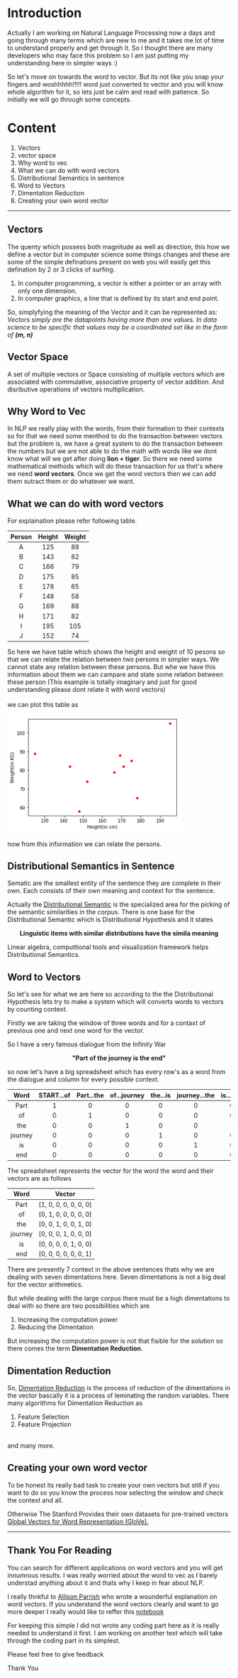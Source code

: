 # Introduction 

Actually I am working on Natural Language Processing now a days and going through many terms which are new to me and it takes me lot of time to understand properly and get through it. So I thought there are many developers who may face this problem so I am just putting my understanding here in simpler ways :) 

So let's move on towards the word to vector. But its not like you snap your fingers and woshhhhh!!!!! word just converted to vector and you will know whole algorithm for it, so lets just be calm and read with patience. 
So initially we will go through some concepts.


# Content
1. Vectors
2. vector space
3. Why word to vec
4. What we can do with word vectors
5. Distributional Semantics in sentence
6. Word to Vectors
5. Dimentation Reduction 
6. Creating your own word vector
---

## Vectors 
The quenty which possess both magnitude as well as direction, this how we define a vector but in computer science some things changes and these are some of the simple definations present on web you will easily get this defination by 2 or 3 clicks of surfing.
1. In computer programming, a vector is either a pointer or an array with only one dimension.
2. In computer graphics, a line that is defined by its start and end point.

So, simplyfying the meaning of the Vector and it can be represented as:
<br>
*Vectors simply are the datapoints having more than one values. In data science to be specific that values may be a coordinated set like in the form of __(m, n)__*

## Vector Space 
A set of multiple vectors or Space consisting of multiple vectors which are associated with commulative, associative property of vector addition. And disributive operations of vectors multiplication. 

## Why Word to Vec

In NLP we really play with the words, from their formation to their contexts so for that we need some menthod to do the transaction between vectors but the problem is, we have a great system to do the transaction between the numbers but we are not able to do the math with words like we dont know what will we get after doing __lion + tiger__. So there we need some mathematical methods which will do these transaction for us thet's where we need __word vectors__. Once we get the word vectors then we can add them sutract them or do whatever we want.

## What we can do with word vectors
For explaination please refer following table.

|Person | Height | Weight|
|:-----:|:------:|:-----:|
|A      |125     |89     |
|B      |143     |82     |
|C      |166     |79     |
|D      |175     |85     |
|E      |178     |65     |
|F      |148     |58     |
|G      |169     |88     |
|H      |171     |82     |
|I      |195     |105    |
|J      |152     |74     |

So here we have  table which shows the height and weight of 10 pesons so that we can relate the relation between two persons in simpler ways. We cannot state any relation between these persons. But whe we have this information about them we can campare and state some relation between these person (This example is totally imaginary and just for good understanding please dont relate it with word vectors)
<br><br>
we can plot this table as 

![Plot](plot.png)

now from this information we can relate the persons.

## Distributional Semantics in Sentence
Sematic are the smallest entity of the sentence they are complete in their own. Each consists of their own meaning and context for the sentence.

Actually the [Distributional Semantic](https://en.wikipedia.org/wiki/Distributional_semantics) is the specialized area for the picking of the semantic similarities in the corpus.
There is one base for the Distributional Semantic which is Distributional Hypothesis and it states

<b><div align = "center">Linguistic items with similar distributions have the simila meaning</div></b>

Linear algebra, computtional tools and visualization framework helps Distributional Semantics.

## Word to Vectors
So let's see for what we are here so according to the the Distributional Hypothesis lets try to make a system which will converts words to vectors by counting context.

Firstly we are taking the window of three words and for a contaxt of previous one and next one word for the vector.

So I have a very famous dialogue from the Infinity War 

<b><div align = "center">"Part of the journey is the end"</div></b>

so now let's have a big spreadsheet which has every row's as a word from the dialogue and column for every possible context.

| Word   | START...of | Part...the | of...journey | the...is | journey...the | is...end | the...END |
|:------:|:----------:|:----------:|:------------:|:--------:|:-------------:|:--------:|:---------:|
|Part    |1           |0           |0             |0         |0              |0         |0          |
|of      |0           |1           |0             |0         |0              |0         |0          |
|the     |0           |0           |1             |0         |0              |1         |0          |
|journey |0           |0           |0             |1         |0              |0         |0          |
|is      |0           |0           |0             |0         |1              |0         |0          |
|end     |0           |0           |0             |0         |0              |0         |1          |

The spreadsheet represents the vector for the word the word and their vectors are as follows

| Word   | Vector               |
|:------:|:--------------------:|
|Part    |[1, 0, 0, 0, 0, 0, 0] |
|of      |[0, 1, 0, 0, 0, 0, 0] |
|the     |[0, 0, 1, 0, 0, 1, 0] |
|journey |[0, 0, 0, 1, 0, 0, 0] |
|is      |[0, 0, 0, 0, 1, 0, 0] |
|end     |[0, 0, 0, 0, 0, 0, 1] |


There are presently 7 context in the above sentences thats why we are dealing with seven dimentations here. Seven dimentations is not a big deal for the vector arithmetics.

But while dealing with the large corpus there must be a high dimentations to deal with so there are two possibilities which are 
1. Increasing the computation power
2. Reducing the Dimentation 

But increasing the computation power is not that fisible for the solution so there comes the term __Dimentation Reduction__.

## Dimentation Reduction
So, [Dimentation Reduction](https://en.wikipedia.org/wiki/Dimensionality_reduction) is the process of reduction of the dimentations in the vector bascally it is a process of leminating the random variables. There many algorithms for Dimentation Reduction as 
1. Feature Selection
2. Feature Projection 
<br>
and many more.

## Creating your own word vector
To be honest its really bad task to create your own vectors but still if you want to do so you know the process now selecting the window and check the context and all.

Otherwise The Stanford Provides their own datasets for pre-trained vectors 
[Global Vectors for Word Representation (GloVe).](https://nlp.stanford.edu/projects/glove/)

----
## Thank You For Reading

You can search for different applications on word vectors and you will get innumrous results.
I was really worried about the word to vec as I barely understad anything about it and thats why I keep in fear about NLP.

I really thnkful to [Allison Parrish](http://www.decontextualize.com/) who wrote a wounderful explanation on word vectors. If you understand the word vectors clearly and want to go more deeper I really would like to reffer this [notebook](https://gist.github.com/aparrish/2f562e3737544cf29aaf1af30362f469)

For keeping this simple I did not wrote any coding part here as it is really needed to understand it first. 
I am working on another text which will take through the coding part in its simplest.

Please feel free to give feedback 

Thank You
